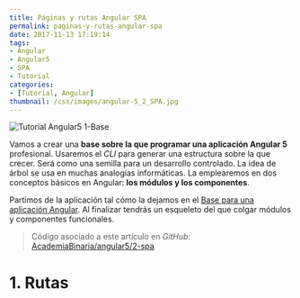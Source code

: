 ```yaml
---
title: Páginas y rutas Angular SPA
permalink: paginas-y-rutas-angular-spa
date: 2017-11-13 17:19:14
tags:  
- Angular
- Angular5
- SPA
- Tutorial
categories:
- [Tutorial, Angular] 
thumbnail: /css/images/angular-5_2_SPA.jpg
---
```

![Tutorial Angular5 1-Base](/images/tutorial-angular-5_2_SPA.jpg)

Vamos a crear una **base sobre la que programar una aplicación Angular 5** profesional. Usaremos el *CLI* para generar una estructura sobre la que crecer. Será como una semilla para un desarrollo controlado. 
La idea de árbol se usa en muchas analogías informáticas. La emplearemos en dos conceptos básicos en Angular: **los módulos y los componentes**.

<!-- more -->

Partimos de la aplicación tal cómo la dejamos en el [Base para una aplicación Angular](../base-aplicacion-angular/). Al finalizar tendrás un esqueleto del que colgar módulos y componentes funcionales.

>Código asociado a este artículo en *GitHub*: [AcademiaBinaria/angular5/2-spa](https://github.com/AcademiaBinaria/angular5/tree/master/2-spa/cash-flow) 


# 1. Rutas